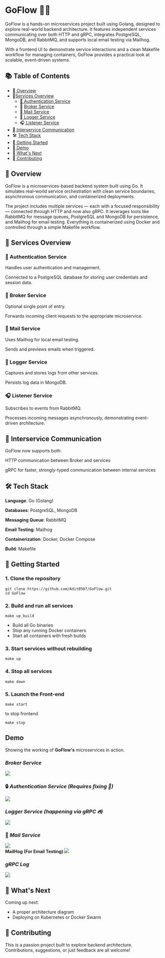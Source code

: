 # GoFlow 🐹🌀
 GoFlow is a hands-on microservices project built using Golang, designed to explore real-world backend architecture. It features independent services communicating over both HTTP and gRPC, integrates PostgreSQL, MongoDB, and RabbitMQ, and supports local email testing via Mailhog. 

With a frontend UI to demonstrate service interactions and a clean Makefile workflow for managing containers, GoFlow provides a practical look at scalable, event-driven systems.


## 📚 Table of Contents

- 🌟[ Overview](#-overview)
- 🧩[Services Overview](#-services-overview)
  - [🔐 Authentication Service](#-authentication-service)
  - 🔀 [Broker Service](#-broker-service)
  - 📧[ Mail Service](#-mail-service)
  - 📝[ Logger Service](#-logger-service)
  - 🎧[ Listener Service](#-listener-service)
- 🔌[ Interservice Communication](#-interservice-communication)
- 🛠️ [Tech Stack](#-tech-stack)
- 🧪[ Getting Started](#-getting-started)
- 📸[ Demo](#demo)
- 🚀[ What's Next](#-whats-next)
- 🤝[ Contributing](#-contributing)


 ## 🌟 Overview
GoFlow is a microservices-based backend system built using Go. It simulates real-world service orchestration with clean service boundaries, asynchronous communication, and containerized deployments.

The project includes multiple services — each with a focused responsibility — connected through HTTP and now also gRPC. It leverages tools like RabbitMQ for message queues, PostgreSQL and MongoDB for persistence, and Mailhog for email testing. Everything is containerized using Docker and controlled through a simple Makefile workflow.


 ## 🧩 Services Overview
 ### 🔐 Authentication Service
 Handles user authentication and management.
 
 Connected to a PostgreSQL database for storing user credentials and session data.
 
 ### 🔀 Broker Service
 Optional single point of entry.
 
 Forwards incoming client requests to the appropriate microservice.
 
 ### 📧 Mail Service
 Uses Mailhog for local email testing.
 
 Sends and previews emails when triggered.
 
 ### 📝 Logger Service
 Captures and stores logs from other services.
 
 Persists log data in MongoDB.
 
 ### 🎧 Listener Service
 Subscribes to events from RabbitMQ.
 
 Processes incoming messages asynchronously, demonstrating event-driven architecture.

## 🔌 Interservice Communication
GoFlow now supports both:

HTTP communication between Broker and services

gRPC for faster, strongly-typed communication between internal services
 
 ## 🛠️ Tech Stack
 <b>Language</b>: Go (Golang)
 
 <b>Databases</b>: PostgreSQL, MongoDB
 
 <b>Messaging Queue</b>: RabbitMQ
 
 <b>Email Testing</b>: Mailhog
 
 <b>Containerization</b>: Docker, Docker Compose
 
 <b>Build</b>: Makefile
 
 ## 🧪 Getting Started
 
 ### 1. Clone the repository
 
 `````````
 git clone https://github.com/Adit0507/GoFlow.git
 cd GoFlow
 `````````
 ### 2. Build and run all services
 `````````
 make up_build
 `````````
 - Build all Go binaries
 - Stop any running Docker containers
 - Start all containers with fresh builds
 
 
 ### 3. Start services without rebuilding
 `````````
 make up
 `````````
 
 ### 4. Stop all services 
 `````````
 make down
 `````````
 
 ### 5. Launch the Front-end 
 `````````
 make start
 `````````
 to stop frontend
 `````````
 make stop
 `````````
 
## Demo

Showing the working of <b>GoFlow's</b> microservices in action.

###  <i>Broker Service </i>
<img src="./assets/broker-service.PNG" />

### 🔒 <i>Authentication Service (Requires fixing 🔨) </i>
<img src="./assets/auth-service.PNG" />


### <i>Logger Service (happening via gRPC 🔥) </i>
<img src="./assets/logger-service.PNG" />


### 📧 <i>Mail Service </i> 
<img src="./assets/mail-service.PNG" />

<br />
<b> MailHog (For Email Testing) </b>
<img src="./assets/mailhog.PNG" />

### <i> gRPC Log </i>
<img src="./assets/grPC-Log.PNG" />

## 🚀 What's Next
Coming up next:

- A proper architecture diagram
- Deploying on Kubernetes or Docker Swarm

## 🤝 Contributing
This is a passion project built to explore backend architecture. Contributions, suggestions, or just feedback are all welcome!